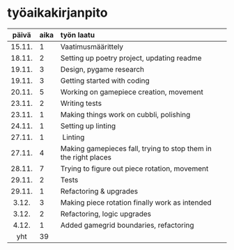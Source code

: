 # työaikakirjanpito

| päivä | aika | työn laatu  |
| :----:|:-----| :-----|
| 15.11.| 1    | Vaatimusmäärittely|
| 18.11.| 2    | Setting up poetry project, updating readme
| 19.11.| 3    | Design, pygame research
| 19.11.| 3    | Getting started with coding
| 20.11.| 5    | Working on gamepiece creation, movement 
| 23.11.| 2    | Writing tests
| 23.11.| 1    | Making things work on cubbli, polishing
| 24.11.| 1    | Setting up linting
| 27.11.| 1    | Linting
| 27.11.| 4    | Making gamepieces fall, trying to stop them in the right places 
| 28.11.| 7    | Trying to figure out piece rotation, movement
| 29.11.| 2    | Tests
| 29.11.| 1    | Refactoring & upgrades
|  3.12.| 3    | Making piece rotation finally work as intended
|  3.12.| 2    | Refactoring, logic upgrades
|  4.12.| 1    | Added gamegrid boundaries, refactoring
|yht    | 39   | |

